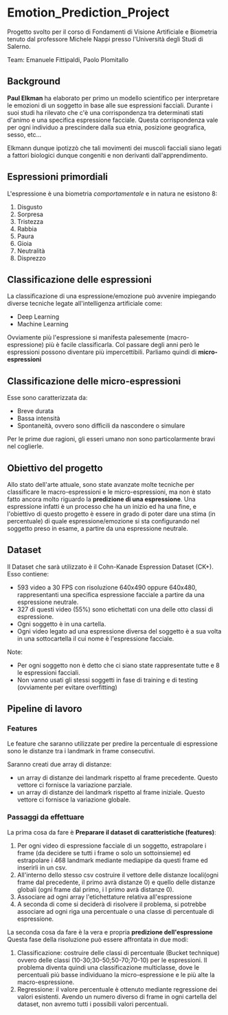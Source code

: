 # Emotion_Prediction_Project
 Progetto svolto per il corso di Fondamenti di Visione Artificiale e Biometria tenuto dal professore Michele Nappi presso l'Università degli Studi di Salerno.
 
 Team: Emanuele Fittipaldi, Paolo Plomitallo

## Background
**Paul Elkman** ha elaborato per primo un modello scientifico per interpretare le emozioni di un soggetto in base alle sue espressioni facciali. Durante i suoi studi ha rilevato che c'è una corrispondenza tra determinati stati d'animo e una specifica espressione facciale. Questa corrispondenza vale per ogni individuo a prescindere dalla sua etnia, posizione geografica, sesso, etc...

Elkmann dunque ipotizzò che tali movimenti dei muscoli facciali siano legati a fattori biologici dunque congeniti e non derivanti dall'apprendimento.


## Espressioni primordiali

L'espressione è una biometria _comportamentale_ e in natura ne esistono 8:
1. Disgusto
2. Sorpresa
3. Tristezza
4. Rabbia
5. Paura
6. Gioia
7. Neutralità
8. Disprezzo


## Classificazione delle espressioni

La classificazione di una espressione/emozione può avvenire impiegando diverse tecniche legate all'intelligenza artificiale come:
- Deep Learning
- Machine Learning

Ovviamente più l'espressione si manifesta palesemente (macro-espressione) più è facile classificarla. Col passare degli anni però le espressioni possono diventare più impercettibili. Parliamo quindi di **micro-espressioni**


## Classificazione delle micro-espressioni

Esse sono caratterizzata da:
- Breve durata
- Bassa intensità
- Spontaneità, ovvero sono difficili da nascondere o simulare

Per le prime due ragioni, gli esseri umano non sono particolarmente bravi nel coglierle.


## Obiettivo del progetto

Allo stato dell'arte attuale, sono state avanzate molte tecniche per classificare le macro-espressioni e le micro-espressioni, ma non è stato fatto ancora molto riguardo la **predizione di una espressione**. 
Una espressione infatti è un processo che ha un inizio ed ha una fine, e l'obiettivo di questo progetto è essere in grado di poter dare una stima (in percentuale) di quale espressione/emozione si sta configurando nel soggetto preso in esame, a partire da una espressione neutrale.


## Dataset

Il Dataset che sarà utilizzato è il Cohn-Kanade Espression Dataset (CK+). Esso contiene:
- 593 video a 30 FPS con risoluzione 640x490 oppure 640x480, rappresentanti una specifica espressione facciale a partire da una espressione neutrale.
- 327 di questi video (55%) sono etichettati con una delle otto classi di espressione.
- Ogni soggetto è in una cartella.
- Ogni video legato ad una espressione diversa del soggetto è a sua volta in una            sottocartella il cui nome è l'espressione facciale.

Note: 
- Per ogni soggetto non è detto che ci siano state rappresentate tutte e 8 le espressioni facciali.
- Non vanno usati gli stessi soggetti in fase di training e di testing (ovviamente per evitare overfitting)

## Pipeline di lavoro

### Features

Le feature che saranno utilizzate per predire la percentuale di espressione sono le distanze tra i landmark in frame consecutivi.

Saranno creati due array di distanze:
- un array di distanze dei landmark rispetto al frame precedente. Questo vettore ci fornisce la variazione parziale.
- un array di distanze dei landmark rispetto al frame iniziale. Questo vettore ci fornisce la variazione globale.

### Passaggi da effettuare

La prima cosa da fare è **Preparare il dataset di caratteristiche (features)**:
1. Per ogni video di espressione facciale di un soggetto, estrapolare i frame (da decidere se tutti i frame o solo un sottoinsieme) ed estrapolare i 468 landmark mediante mediapipe da questi frame ed inserirli in un csv.
2. All'interno dello stesso csv costruire il vettore delle distanze locali(ogni frame dal precedente, il primo avrà distanze 0) e quello delle distanze globali (ogni frame dal primo, i l primo avrà distanze 0). 
3. Associare ad ogni array l'etichettature relativa all'espressione
4. A seconda di come si deciderà di risolvere il problema, si potrebbe associare ad ogni riga una percentuale o una classe di percentuale di espressione.


La seconda cosa da fare è la vera e propria **predizione dell'espressione**
Questa fase della risoluzione può essere affrontata in due modi:
1. Classificazione: costruire delle classi di percentuale (Bucket technique) ovvero delle classi (10-30;30-50;50-70;70-10) per le espressioni. Il problema diventa quindi una classificazione multiclasse, dove le percentuali più basse individuano la micro-espressione e le più alte la macro-espressione.
2. Regressione: il valore percentuale è ottenuto mediante regressione dei valori esistenti. Avendo un numero diverso di frame in ogni cartella del dataset, non avremo tutti i possibili valori percentuali.












